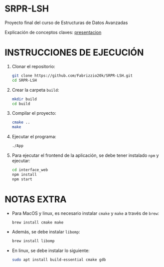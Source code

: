 # SRPR-LSH
Proyecto final del curso de Estructuras de Datos Avanzadas

Explicación de conceptos claves: [presentacion](https://gamma.app/docs/SRPR-Proyecto-Final-4x15flrleotw0fy)

# INSTRUCCIONES DE EJECUCIÓN
1. Clonar el repositorio:
    ```bash
    git clone https://github.com/Fabrizzio20k/SRPR-LSH.git
    cd SRPR-LSH
    ```
2. Crear la carpeta `build`:
    ```bash
    mkdir build
    cd build
    ```
3. Compilar el proyecto:
    ```bash
    cmake ..
    make
    ```
4. Ejecutar el programa:
    ```bash
    ./App
    ```
5. Para ejecutar el frontend de la aplicación, se debe tener instalado `npm` y ejecutar:
    ```bash
    cd interface_web
    npm install
    npm start
    ```
    
# NOTAS EXTRA
- Para MacOS y linux, es necesario instalar `cmake` y `make` a través de `brew`:
    ```bash
    brew install cmake make
    ```
- Además, se debe instalar `libomp`:
    ```bash
    brew install libomp
    ```
- En linux, se debe instalar lo siguiente:
    ```bash
    sudo apt install build-essential cmake gdb
    ```
